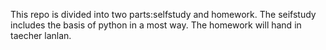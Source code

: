 This repo is divided into two parts:selfstudy and homework.
The seifstudy includes the basis of python in a most way.
The homework will hand in taecher lanlan.
